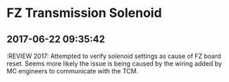 # FZ Transmission Solenoid

## 2017-06-22 09:35:42
:REVIEW 2017:
Attempted to verify solenoid settings as cause of FZ board reset.
Seems more likely the issue is being caused by the wiring added by MC engineers
to communicate with the TCM.
